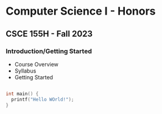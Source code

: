 # Computer Science I - Honors
## CSCE 155H - Fall 2023
### Introduction/Getting Started

- Course Overview
- Syllabus
- Getting Started

```c

int main() {
  printf("Hello WOrld!");
}

```
